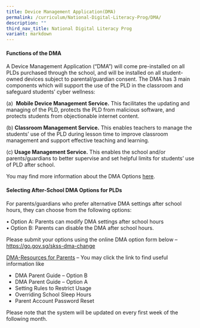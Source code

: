 ```yaml
---
title: Device Management Application(DMA)
permalink: /curriculum/National-Digital-Literacy-Prog/DMA/
description: ""
third_nav_title: National Digital Literacy Prog
variant: markdown
---
```

#### Functions of the DMA

A Device Management Application (“DMA”) will come pre-installed on all PLDs purchased through the school, and will be installed on all student-owned devices subject to parental/guardian consent. The DMA has 3 main components which will support the use of the PLD in the classroom and safeguard students’ cyber wellness:

(a)&nbsp;&nbsp;**Mobile Device Management Service.**&nbsp;This facilitates the updating and managing of the PLD, protects the PLD from malicious software, and protects students from objectionable internet content.

(b)&nbsp;**Classroom Management Service.**&nbsp;This enables teachers to manage the students’ use of the PLD during lesson time to improve classroom management and support effective teaching and learning.

(c)&nbsp;**Usage Management Service.**&nbsp;This enables the school and/or parents/guardians to better supervise and set helpful limits for students’ use of PLD after school.

You may find more information about the DMA Options [here](https://drive.google.com/file/d/1Pl_RshsmKkcL4ZQAT_-0lrKN-2rClcTw/view?usp=drive_link). 

#### Selecting After-School DMA Options for PLDs

For parents/guardians who prefer alternative DMA settings after school hours, they can choose from the following options:

•	Option A: Parents can modify DMA settings after school hours <br>
•	Option B: Parents can disable the DMA after school hours.

Please submit your options using the online DMA option form below – <br>
https://go.gov.sg/skss-dma-change

[DMA-Resources for Parents](https://drive.google.com/drive/folders/1v-TiyDZGUeOhJazC4LyU-j0UlMUqddm0?usp=drive_link) – You may click the link to find useful information like <br>
-	DMA Parent Guide – Option B <br>
-	DMA Parent Guide – Option A <br>
-	Setting Rules to Restrict Usage <br>
-	Overriding School Sleep Hours <br>
-	Parent Account Password Reset <br>

Please note that the system will be updated on every first week of the following month. 
